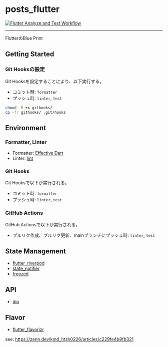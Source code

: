 # posts_flutter

[![Flutter Analyze and Test Workflow](https://github.com/c8112002/posts_flutter/actions/workflows/flutter_analyze_and_test.yaml/badge.svg)](https://github.com/c8112002/posts_flutter/actions/workflows/flutter_analyze_and_test.yaml)

---

FlutterのBlue Print

## Getting Started

### Git Hooksの設定

Git Hooksを設定することにより、以下実行する。
- コミット時: `formatter`
- プッシュ時: `linter`, `test`

```sh
chmod -R +x githooks/
cp -fr githooks/ .git/hooks
```

## Environment

### Formatter, Linter

- Formatter: [Effective Dart](https://dart.dev/guides/language/effective-dart)
- Linter: [lint](https://pub.dev/packages/lint)

### Git Hooks

Git Hooksで以下が実行される。
- コミット時: `formatter`
- プッシュ時: `linter`, `test`

### GitHub Actions

GitHub Actionsで以下が実行される。
- プルリク作成、プルリク更新、mainブランチにブッシュ時: `linter`, `test`

## State Management

- [flutter_riverpod](https://pub.dev/packages/flutter_riverpod)
- [state_notifier](https://pub.dev/packages/state_notifier)
- [freezed](https://pub.dev/packages/freezed)

## API

- [dio](https://pub.dev/packages/dio)

## Flavor

- [flutter_flavorizr](https://pub.dev/packages/flutter_flavorizr)

see: https://zenn.dev/kmd_htsh0226/articles/c229fe4b8fb321